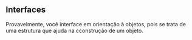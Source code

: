 ## Interfaces

Provavelmente, você interface em orientação à objetos, pois se trata de uma estrutura que ajuda na cconstrução de um objeto.
